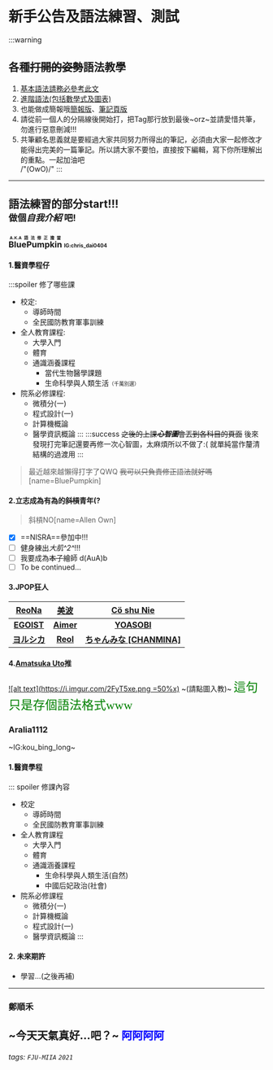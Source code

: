 新手公告及語法練習、測試
===















:::warning
## 各種~~打開的姿勢~~語法教學
1. [基本語法請務必參考此文](https://hackmd.io/@eMP9zQQ0Qt6I8Uqp2Vqy6w/SyiOheL5N/%2FBVqowKshRH246Q7UDyodFA?type=book#%E4%B8%BB%E6%A8%99%E9%A1%8C)
2. [進階語法(包括數學式及圖表)](https://hackmd.io/MathJax-and-UML-tw?both)
3. 也能做成簡報哦[簡報版](https://hackmd.io/@4j72L6CJSiiM54FyEkQfaA/Hy-AOuKN?type=slide#/)、[筆記頁版](https://hackmd.io/sWqyfWyFRRuWXWV_Cj2X7w?both)
4. 請從前一個人的分隔線後開始打，把Tag那行放到最後~orz~並請愛惜共筆，勿進行惡意刪減!!!
5. 共筆顧名思義就是要經過大家共同努力所得出的筆記，必須由大家一起修改才能得出完美的一篇筆記。所以請大家不要怕，直接按下編輯，寫下你所理解出的重點。一起加油吧<br>/"(OwO)/"
:::

---

## 語法練習的部分start!!!<br><small>做個***自我介紹*** 吧!</small>
### <ruby>BluePumpkin<rp>(</rp><rt>A.K.A語法修正擔當</rt><rp>)</rp></ruby> <font size=1>IG:chris_dai0404</font>
#### 1.醫資學程仔
:::spoiler 修了哪些課
- 校定:
    - 導師時間
    - 全民國防教育軍事訓練
- 全人教育課程:
    - 大學入門
    - 體育
    - 通識涵養課程
        -  當代生物醫學課題
        -  生命科學與人類生活<font size=1>（千萬別選）</font>
- 院系必修課程:
    - 微積分(一)
    - 程式設計(一)
    - 計算機概論
    - 醫學資訊概論
:::
:::success
~~之後的上課***心智圖***會丟到各科目的頁面~~
後來發現打完筆記還要再修一次心智圖，太麻煩所以不做了:(
就單純當作釐清結構的過渡用
:::
>最近越來越懶得打字了QWQ ~~我可以只負責修正語法就好嗎~~[name=BluePumpkin]

#### 2.立志成為有為的~~斜槓~~青年(?
>斜槓NO[name=Allen Own]
- [x] ==NISRA==參加中!!!
- [ ] 健身練出*大肌^2^*!!!
- [ ] 我要成為~~本子~~繪師 d(AuA)b
- [ ] To be continued...

#### 3.**JPOP**狂人
|  [ReoNa][9]   | [美波][8]  |      [Cö shu Nie][7]       |
|:-------------:|:----------:|:--------------------------:|
|  **[EGOIST][1]**  | **[Aimer][2]** |        **[YOASOBI][3]**        |
| **[ヨルシカ][4]** | **[Reol][5]**  | **[ちゃんみな [CHANMINA]][6]** |


[1]:https://www.youtube.com/c/egoistSMEJ
[2]:https://www.youtube.com/user/aimerSMEJ
[3]:https://www.youtube.com/c/Ayase0404
[4]:https://www.youtube.com/c/nbuna
[5]:https://www.youtube.com/user/reolch
[6]:https://www.youtube.com/channel/UConh1BwKagscq7EAP2Vng-g
[7]:https://www.youtube.com/c/coshunie_official
[8]:https://www.youtube.com/c/%E7%BE%8E%E6%B3%A2minami373writer
[9]:https://www.youtube.com/channel/UCyUhtF50BuUjr2jOhxF3IjQ

#### 4.[Amatsuka Uto](https://www.youtube.com/channel/UCdYR5Oyz8Q4g0ZmB4PkTD7g)推
[![alt text](https://i.imgur.com/2FyT5xe.png =50%x)](https://youtu.be/Zmt3s-32wTA?t=1253 "這裡可以藏東西欸")
~(請點圖入教)~
<font color=green face="標楷體" size=5>這句只是存個語法格式www</font>



### Aralia1112
~IG:kou_bing_long~
#### 1.醫資學程
::: spoiler 修課內容
- 校定
    - 導師時間
    - 全民國防教育軍事訓練
- 全人教育課程
    - 大學入門
    - 體育
    - 通識涵養課程
        - 生命科學與人類生活(自然)
        - 中國后妃政治(社會)
- 院系必修課程
    - 微積分(一)
    - 計算機概論
    - 程式設計(一)
    - 醫學資訊概論
:::
#### 2. 未來期許
- 學習...(之後再補)

 
 ---
 
### 鄭順禾
~今天天氣真好...吧？~
<font color=blue> 阿阿阿阿
</font>
---






###### tags: `FJU-MIIA` `2021` 

<style>
.navbar-brand::after { content: " × FJUMIIA"; }
</style>